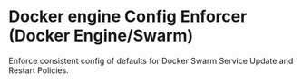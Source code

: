 # Docker engine Config Enforcer (Docker Engine/Swarm)

Enforce consistent config of defaults for Docker Swarm Service Update and Restart Policies.

